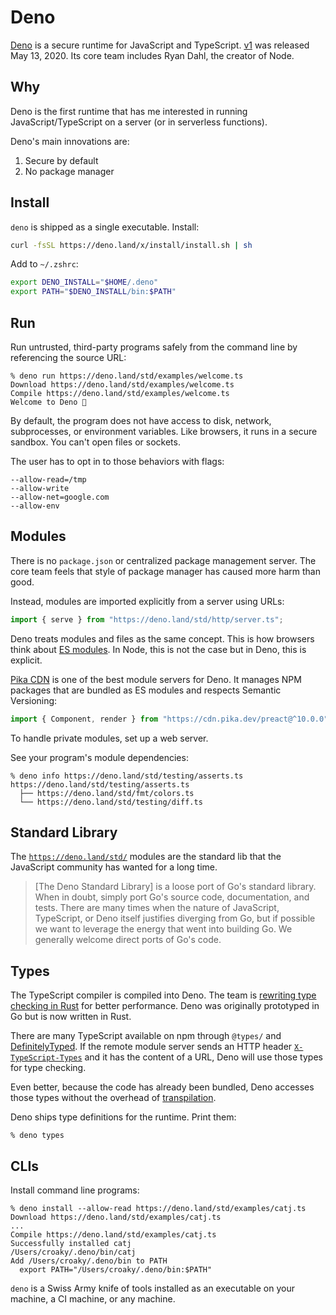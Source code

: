 # Deno

[Deno](https://deno.land/) is a secure runtime for JavaScript and TypeScript.
[v1](https://deno.land/v1) was released May 13, 2020.
Its core team includes Ryan Dahl, the creator of Node.

## Why

Deno is the first runtime that has me interested in running
JavaScript/TypeScript on a server (or in serverless functions).

Deno's main innovations are:

1. Secure by default
2. No package manager

## Install

`deno` is shipped as a single executable. Install:

```bash
curl -fsSL https://deno.land/x/install/install.sh | sh
```

Add to `~/.zshrc`:

```bash
export DENO_INSTALL="$HOME/.deno"
export PATH="$DENO_INSTALL/bin:$PATH"
```

## Run

Run untrusted, third-party programs safely
from the command line by referencing the source URL:

```
% deno run https://deno.land/std/examples/welcome.ts
Download https://deno.land/std/examples/welcome.ts
Compile https://deno.land/std/examples/welcome.ts
Welcome to Deno 🦕
```

By default, the program does not have access to
disk, network, subprocesses, or environment variables.
Like browsers, it runs in a secure sandbox.
You can't open files or sockets.

The user has to opt in to those behaviors with flags:

```
--allow-read=/tmp
--allow-write
--allow-net=google.com
--allow-env
```

## Modules

There is no `package.json` or centralized package management server.
The core team feels that style of package manager has caused more harm than good.

Instead, modules are imported explicitly from a server using URLs:

```ts
import { serve } from "https://deno.land/std/http/server.ts";
```

Deno treats modules and files as the same concept.
This is how browsers think about
[ES modules](https://developer.mozilla.org/en-US/docs/Web/JavaScript/Reference/Statements/import).
In Node, this is not the case but
in Deno, this is explicit.

[Pika CDN](https://www.pika.dev/cdn) is one of the best module servers for Deno.
It manages NPM packages that are bundled as ES modules
and respects Semantic Versioning:

```ts
import { Component, render } from "https://cdn.pika.dev/preact@^10.0.0";
```

To handle private modules, set up a web server.

See your program's module dependencies:

```
% deno info https://deno.land/std/testing/asserts.ts
https://deno.land/std/testing/asserts.ts
  ├── https://deno.land/std/fmt/colors.ts
  └── https://deno.land/std/testing/diff.ts
```

## Standard Library

The [`https://deno.land/std/`](https://deno.land/std) modules
are the standard lib that the JavaScript community has wanted for a long time.

> [The Deno Standard Library] is a loose port of Go's standard library.
> When in doubt, simply port Go's source code, documentation, and tests.
> There are many times when the nature of JavaScript, TypeScript, or Deno itself
> justifies diverging from Go,
> but if possible we want to leverage the energy that went into building Go.
> We generally welcome direct ports of Go's code.

## Types

The TypeScript compiler is compiled into Deno. The team is
[rewriting type checking in Rust](https://github.com/denoland/deno/issues/5432)
for better performance.
Deno was originally prototyped in Go but is now written in Rust.

There are many TypeScript available on npm through `@types/` and
[DefinitelyTyped](https://definitelytyped.org/).
If the remote module server sends an HTTP header
[`X-TypeScript-Types`](https://dev.to/pika/introducing-pika-cdn-deno-p8b)
and it has the content of a URL,
Deno will use those types for type checking.

Even better, because the code has already been bundled,
Deno accesses those types without the overhead of
[transpilation](https://scotch.io/tutorials/javascript-transpilers-what-they-are-why-we-need-them).

Deno ships type definitions for the runtime.
Print them:

```
% deno types
```

## CLIs

Install command line programs:

```
% deno install --allow-read https://deno.land/std/examples/catj.ts
Download https://deno.land/std/examples/catj.ts
...
Compile https://deno.land/std/examples/catj.ts
Successfully installed catj
/Users/croaky/.deno/bin/catj
Add /Users/croaky/.deno/bin to PATH
  export PATH="/Users/croaky/.deno/bin:$PATH"
```

`deno` is a Swiss Army knife of tools installed as an executable
on your machine, a CI machine, or any machine.
